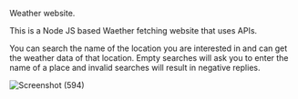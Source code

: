 Weather website.

This is a Node JS based Waether fetching website that uses APIs.

You can search the name of the location you are interested in and can get the weather data of that location. Empty searches will ask you to enter the name of a place
and invalid searches will result in negative replies.

![Screenshot (594)](https://user-images.githubusercontent.com/92176024/166872500-9e71ef4a-806c-4675-8e55-e196b3aaa6e5.png)
